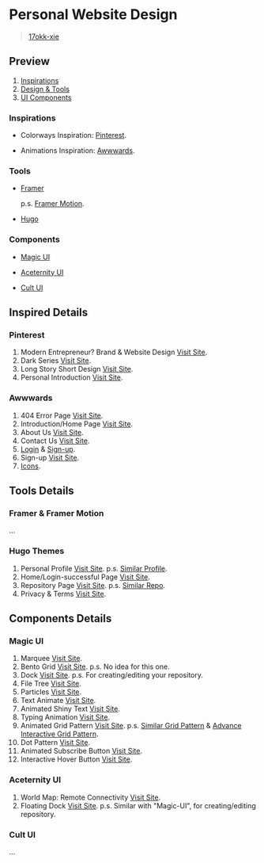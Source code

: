 # Personal Website Design
> [17okk-xie]()


## Preview
1. [Inspirations](#inspirations)
2. [Design & Tools](#tools)
3. [UI Components](#components)

### Inspirations
- Colorways Inspiration: [Pinterest](https://www.pinterest.com/).

- Animations Inspiration: [Awwwards](https://www.awwwards.com/).


### Tools 
- [Framer](https://www.framer.com/?utm_source=google&utm_medium=adwords&utm_campaign=22032022716_173906281882&gad_source=1&gclid=Cj0KCQiA4rK8BhD7ARIsAFe5LXJPiBibiHjvFWH0DDnjzgFrzR7hnwaHYfgL1PtJ5vdv-PC4rv3gUnoaAhKZEALw_wcB)

    p.s. [Framer Motion](https://framermotion.framer.website/).

- [Hugo](https://gohugo.io/)


### Components
- [Magic UI](https://magicui.design/)

- [Aceternity UI](https://ui.aceternity.com/)

- [Cult UI](https://www.cult-ui.com/)


## Inspired Details

### Pinterest
1. Modern Entrepreneur? Brand & Website Design [Visit Site](https://pin.it/6VeVW5Ifn).
2. Dark Series [Visit Site](https://pin.it/6rABpf4Ek).
3. Long Story Short Design [Visit Site](https://pin.it/2tuLTBGuc).
4. Personal Introduction [Visit Site](https://pin.it/32YuYLX5l). 

### Awwwards
1. 404 Error Page [Visit Site](https://www.joinplank.com/404).
2. Introduction/Home Page [Visit Site](https://www.whitelabeliq.com/). 
3. About Us [Visit Site](https://ohhmydesign.com/#pricing). 
4. Contact Us [Visit Site](https://www.whitelabeliq.com/contact-us/).
5. [Login](https://nour-hammour.com/us-en/account/login) & [Sign-up](https://nour-hammour.com/us-en/account/register).
6. Sign-up [Visit Site](https://fullcircleentertainment.co.uk/sign-up/). 
7. [Icons](https://www.uicons.com/icons-round?weight=medium).


## Tools Details

### Framer & Framer Motion
...

### Hugo Themes
1. Personal Profile [Visit Site](https://themes.gohugo.io/themes/hugo-coder/). 
    p.s. [Similar Profile](https://themes.gohugo.io/themes/congo/).
2. Home/Login-successful Page [Visit Site](https://themes.gohugo.io/themes/hugo-papermod/).
3. Repository Page [Visit Site](https://themes.gohugo.io/themes/poison/).
    p.s. [Similar Repo](https://themes.gohugo.io/themes/hugo-theme-monochrome/). 
4. Privacy & Terms [Visit Site](https://themes.gohugo.io/themes/hugo_theme_pickles/). 


## Components Details

### Magic UI
1. Marquee [Visit Site](https://magicui.design/docs/components/marquee).
2. Bento Grid [Visit Site](https://magicui.design/docs/components/bento-grid).
p.s. No idea for this one. 
3. Dock [Visit Site](https://magicui.design/docs/components/dock).
p.s. For creating/editing your repository. 
4. File Tree [Visit Site](https://magicui.design/docs/components/file-tree). 
5. Particles [Visit Site](https://magicui.design/docs/components/particles). 
6. Text Animate [Visit Site](https://magicui.design/docs/components/text-animate). 
7. Animated Shiny Text [Visit Site](https://magicui.design/docs/components/animated-shiny-text).
8. Typing Animation [Visit Site](https://magicui.design/docs/components/typing-animation).
9. Animated Grid Pattern [Visit Site](https://magicui.design/docs/components/animated-grid-pattern).
p.s. [Similar Grid Pattern](https://magicui.design/docs/components/grid-pattern) & [Advance Interactive Grid Pattern](https://magicui.design/docs/components/grid-pattern). 
10. Dot Pattern [Visit Site](https://magicui.design/docs/components/dot-pattern). 
11. Animated Subscribe Button [Visit Site](https://magicui.design/docs/components/animated-subscribe-button).
12. Interactive Hover Button [Visit Site](https://magicui.design/docs/components/interactive-hover-button).


### Aceternity UI
1. World Map: Remote Connectivity [Visit Site](https://ui.aceternity.com/components/world-map).
2. Floating Dock [Visit Site](https://ui.aceternity.com/components/floating-dock). 
p.s. Similar with "Magic-UI", for creating/editing repository. 


### Cult UI
...